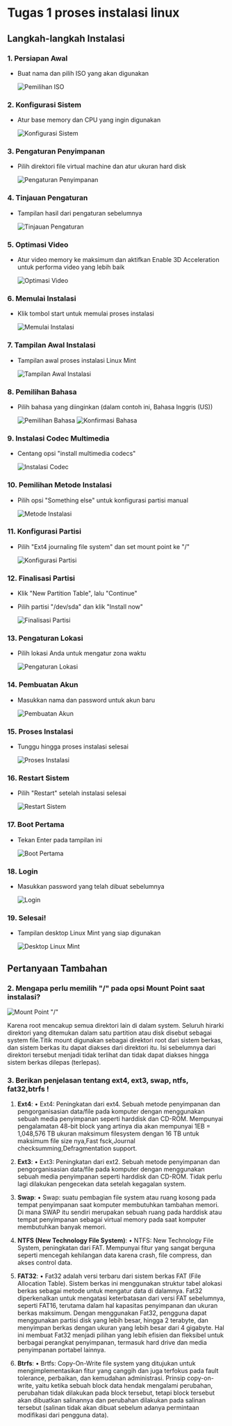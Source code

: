 # Tugas 1 proses instalasi linux

## Langkah-langkah Instalasi

### 1. Persiapan Awal
- Buat nama dan pilih ISO yang akan digunakan
  
  ![Pemilihan ISO](https://github.com/Rafiffarihan13/M.-Rafif-Farihan_09011282328042_SK3C_tugas-01-dan-02-praktikum-sistem-operasi/blob/main/1.png)

### 2. Konfigurasi Sistem
- Atur base memory dan CPU yang ingin digunakan
  
  ![Konfigurasi Sistem](https://github.com/Rafiffarihan13/M.-Rafif-Farihan_09011282328042_SK3C_tugas-01-dan-02-praktikum-sistem-operasi/blob/main/2.png)

### 3. Pengaturan Penyimpanan
- Pilih direktori file virtual machine dan atur ukuran hard disk
  
  ![Pengaturan Penyimpanan](https://github.com/Rafiffarihan13/M.-Rafif-Farihan_09011282328042_SK3C_tugas-01-dan-02-praktikum-sistem-operasi/blob/main/3.png)

### 4. Tinjauan Pengaturan
- Tampilan hasil dari pengaturan sebelumnya
  
  ![Tinjauan Pengaturan](https://github.com/Rafiffarihan13/M.-Rafif-Farihan_09011282328042_SK3C_tugas-01-dan-02-praktikum-sistem-operasi/blob/main/4.png)

### 5. Optimasi Video
- Atur video memory ke maksimum dan aktifkan Enable 3D Acceleration untuk performa video yang lebih baik
  
  ![Optimasi Video](https://github.com/Rafiffarihan13/M.-Rafif-Farihan_09011282328042_SK3C_tugas-01-dan-02-praktikum-sistem-operasi/blob/main/5.png)

### 6. Memulai Instalasi
- Klik tombol start untuk memulai proses instalasi
  
  ![Memulai Instalasi](https://github.com/Rafiffarihan13/M.-Rafif-Farihan_09011282328042_SK3C_tugas-01-dan-02-praktikum-sistem-operasi/blob/main/6.png)

### 7. Tampilan Awal Instalasi
- Tampilan awal proses instalasi Linux Mint
  
  ![Tampilan Awal Instalasi](https://github.com/Rafiffarihan13/M.-Rafif-Farihan_09011282328042_SK3C_tugas-01-dan-02-praktikum-sistem-operasi/blob/main/7.png)

### 8. Pemilihan Bahasa
- Pilih bahasa yang diinginkan (dalam contoh ini, Bahasa Inggris (US))
  
  ![Pemilihan Bahasa](https://github.com/Rafiffarihan13/M.-Rafif-Farihan_09011282328042_SK3C_tugas-01-dan-02-praktikum-sistem-operasi/blob/main/8.png)
  ![Konfirmasi Bahasa](https://github.com/Rafiffarihan13/M.-Rafif-Farihan_09011282328042_SK3C_tugas-01-dan-02-praktikum-sistem-operasi/blob/main/9.png)

### 9. Instalasi Codec Multimedia
- Centang opsi "install multimedia codecs"
  
  ![Instalasi Codec](https://github.com/Rafiffarihan13/M.-Rafif-Farihan_09011282328042_SK3C_tugas-01-dan-02-praktikum-sistem-operasi/blob/main/10.png)

### 10. Pemilihan Metode Instalasi
- Pilih opsi "Something else" untuk konfigurasi partisi manual
  
  ![Metode Instalasi](https://github.com/Rafiffarihan13/M.-Rafif-Farihan_09011282328042_SK3C_tugas-01-dan-02-praktikum-sistem-operasi/blob/main/11.png)

### 11. Konfigurasi Partisi
- Pilih "Ext4 journaling file system" dan set mount point ke "/"
  
  ![Konfigurasi Partisi](https://github.com/Rafiffarihan13/M.-Rafif-Farihan_09011282328042_SK3C_tugas-01-dan-02-praktikum-sistem-operasi/blob/main/12.png)

### 12. Finalisasi Partisi
- Klik "New Partition Table", lalu "Continue"
- Pilih partisi "/dev/sda" dan klik "Install now"
  
  ![Finalisasi Partisi](https://github.com/Rafiffarihan13/M.-Rafif-Farihan_09011282328042_SK3C_tugas-01-dan-02-praktikum-sistem-operasi/blob/main/13.png)

### 13. Pengaturan Lokasi
- Pilih lokasi Anda untuk mengatur zona waktu
  
  ![Pengaturan Lokasi](https://github.com/Rafiffarihan13/M.-Rafif-Farihan_09011282328042_SK3C_tugas-01-dan-02-praktikum-sistem-operasi/blob/main/14.png)

### 14. Pembuatan Akun
- Masukkan nama dan password untuk akun baru
  
  ![Pembuatan Akun](https://github.com/Rafiffarihan13/M.-Rafif-Farihan_09011282328042_SK3C_tugas-01-dan-02-praktikum-sistem-operasi/blob/main/15.png)

### 15. Proses Instalasi
- Tunggu hingga proses instalasi selesai
  
  ![Proses Instalasi](https://github.com/Rafiffarihan13/M.-Rafif-Farihan_09011282328042_SK3C_tugas-01-dan-02-praktikum-sistem-operasi/blob/main/16.png)

### 16. Restart Sistem
- Pilih "Restart" setelah instalasi selesai
  
  ![Restart Sistem](https://github.com/Rafiffarihan13/M.-Rafif-Farihan_09011282328042_SK3C_tugas-01-dan-02-praktikum-sistem-operasi/blob/main/17.png)

### 17. Boot Pertama
- Tekan Enter pada tampilan ini
  
  ![Boot Pertama](https://github.com/Rafiffarihan13/M.-Rafif-Farihan_09011282328042_SK3C_tugas-01-dan-02-praktikum-sistem-operasi/blob/main/18.png)

### 18. Login
- Masukkan password yang telah dibuat sebelumnya
  
  ![Login](https://github.com/Rafiffarihan13/M.-Rafif-Farihan_09011282328042_SK3C_tugas-01-dan-02-praktikum-sistem-operasi/blob/main/19.png)

### 19. Selesai!
- Tampilan desktop Linux Mint yang siap digunakan
  
  ![Desktop Linux Mint](https://github.com/Rafiffarihan13/M.-Rafif-Farihan_09011282328042_SK3C_tugas-01-dan-02-praktikum-sistem-operasi/blob/main/20.png)

## Pertanyaan Tambahan

### 2. Mengapa perlu memilih "/" pada opsi Mount Point saat instalasi?

![Mount Point "/"](https://github.com/Rafiffarihan13/M.-Rafif-Farihan_09011282328042_SK3C_tugas-01-dan-02-praktikum-sistem-operasi/blob/main/soal%20no%202.png)

Karena root mencakup semua direktori lain di dalam system. Seluruh hirarki direktori yang ditemukan dalam satu partition atau disk disebut sebagai system file.Titik mount digunakan sebagai direktori root dari sistem berkas, dan sistem berkas itu dapat diakses dari direktori itu. Isi sebelumnya dari direktori tersebut menjadi tidak terlihat dan tidak dapat diakses hingga sistem berkas dilepas (terlepas).


### 3.	Berikan penjelasan tentang ext4, ext3, swap, ntfs, fat32,btrfs !

1. **Ext4**:
   •	Ext4: Peningkatan dari ext4. Sebuah metode penyimpanan dan pengorganisasian data/file pada komputer dengan menggunakan sebuah media penyimpanan seperti harddisk dan CD-ROM. Mempunyai pengalamatan 48-bit          block yang artinya dia akan mempunyai 1EB = 1,048,576 TB ukuran maksimum filesystem dengan 16 TB untuk maksimum file size nya,Fast fsck,Journal checksumming,Defragmentation support.

2. **Ext3**:
   •  Ext3: Peningkatan dari ext2. Sebuah metode penyimpanan dan pengorganisasian data/file pada komputer dengan menggunakan sebuah media penyimpanan seperti harddisk dan CD-ROM. Tidak perlu lagi dilakukan             pengecekan data setelah kegagalan system.

3. **Swap**:
   •	Swap: suatu pembagian file system atau ruang kosong pada tempat penyimpanan saat komputer membutuhkan tambahan memori. Di mana SWAP itu sendiri merupakan sebuah ruang pada harddisk atau tempat penyimpanan 
      sebagai virtual memory pada saat komputer membutuhkan banyak memori.
   
4. **NTFS (New Technology File System)**:
   •	NTFS: New Technology File System, peningkatan dari FAT. Mempunyai fitur yang sangat berguna seperti mencegah kehilangan data karena crash, file compress, dan akses control data.

5. **FAT32**:
   •	Fat32 adalah versi terbaru dari sistem berkas FAT (File Allocation Table). Sistem berkas ini menggunakan struktur tabel alokasi berkas sebagai metode untuk mengatur data di dalamnya. Fat32 diperkenalkan 
      untuk mengatasi keterbatasan dari versi FAT sebelumnya, seperti FAT16, terutama dalam hal kapasitas penyimpanan dan ukuran berkas maksimum. Dengan menggunakan Fat32, pengguna dapat menggunakan partisi disk 
      yang lebih besar, hingga 2 terabyte, dan menyimpan berkas dengan ukuran yang lebih besar dari 4 gigabyte. Hal ini membuat Fat32 menjadi pilihan yang lebih efisien dan fleksibel untuk berbagai perangkat 
      penyimpanan, termasuk hard drive dan media penyimpanan portabel lainnya.

6. **Btrfs**:
   •	Brtfs: Copy-On-Write file system yang ditujukan untuk mengimplementasikan fitur yang canggih dan juga terfokus pada fault tolerance, perbaikan, dan kemudahan administrasi. Prinsip copy-on-write, yaitu 
      ketika sebuah block data hendak mengalami perubahan, perubahan tidak dilakukan pada block tersebut, tetapi block tersebut akan dibuatkan salinannya dan perubahan dilakukan pada salinan tersebut (salinan 
      tidak akan dibuat sebelum adanya permintaan modifikasi dari pengguna data).



